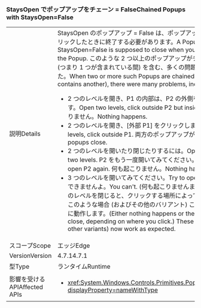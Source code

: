 ### <a name="chained-popups-with-staysopenfalse"></a><span data-ttu-id="cab76-101">StaysOpen でポップアップをチェーン = False</span><span class="sxs-lookup"><span data-stu-id="cab76-101">Chained Popups with StaysOpen=False</span></span>

|   |   |
|---|---|
|<span data-ttu-id="cab76-102">説明</span><span class="sxs-lookup"><span data-stu-id="cab76-102">Details</span></span>|<span data-ttu-id="cab76-103">StaysOpen のポップアップ = False は、ポップアップの外側をクリックしたときに終了する必要があります。</span><span class="sxs-lookup"><span data-stu-id="cab76-103">A Popup with StaysOpen=False is supposed to close when you click outside the Popup.</span></span> <span data-ttu-id="cab76-104">このような 2 つ以上のポップアップがチェーンされた (つまり 1 つが含まれている間) を含む、多くの問題が発生しました。</span><span class="sxs-lookup"><span data-stu-id="cab76-104">When two or more such Popups are chained (i.e. one contains another), there were many problems, including:</span></span><ul><li><span data-ttu-id="cab76-105">2 つのレベルを開き、P1 の内部は、P2 の外側をクリックします。</span><span class="sxs-lookup"><span data-stu-id="cab76-105">Open two levels, click outside P2 but inside P1.</span></span>  <span data-ttu-id="cab76-106">何も起こりません。</span><span class="sxs-lookup"><span data-stu-id="cab76-106">Nothing happens.</span></span></li><li><span data-ttu-id="cab76-107">2 つのレベルを開き、[外部 P1] をクリックします。</span><span class="sxs-lookup"><span data-stu-id="cab76-107">Open two levels, click outside P1.</span></span>  <span data-ttu-id="cab76-108">両方のポップアップが閉じます。</span><span class="sxs-lookup"><span data-stu-id="cab76-108">Both popups close.</span></span></li><li><span data-ttu-id="cab76-109">2 つのレベルを開いたり閉じたりするには。</span><span class="sxs-lookup"><span data-stu-id="cab76-109">Open and close two levels.</span></span>  <span data-ttu-id="cab76-110">P2 をもう一度開いてみてください。</span><span class="sxs-lookup"><span data-stu-id="cab76-110">Then try to open P2 again.</span></span>  <span data-ttu-id="cab76-111">何も起こりません。</span><span class="sxs-lookup"><span data-stu-id="cab76-111">Nothing happens.</span></span></li><li><span data-ttu-id="cab76-112">3 つのレベルを開いてみてください。</span><span class="sxs-lookup"><span data-stu-id="cab76-112">Try to open three levels.</span></span>  <span data-ttu-id="cab76-113">できませんよ。</span><span class="sxs-lookup"><span data-stu-id="cab76-113">You can't.</span></span>  <span data-ttu-id="cab76-114">(何も起こりませんまたは最初の 2 つのレベルを閉じると、クリックする場所によって異なります。)このような場合 (およびその他のバリアント) これで期待どおりに動作します。</span><span class="sxs-lookup"><span data-stu-id="cab76-114">(Either nothing happens or the first two levels close, depending on where you click.) These cases (and other variants) now work as expected.</span></span></li></ul>|
|<span data-ttu-id="cab76-115">スコープ</span><span class="sxs-lookup"><span data-stu-id="cab76-115">Scope</span></span>|<span data-ttu-id="cab76-116">エッジ</span><span class="sxs-lookup"><span data-stu-id="cab76-116">Edge</span></span>|
|<span data-ttu-id="cab76-117">Version</span><span class="sxs-lookup"><span data-stu-id="cab76-117">Version</span></span>|<span data-ttu-id="cab76-118">4.7.1</span><span class="sxs-lookup"><span data-stu-id="cab76-118">4.7.1</span></span>|
|<span data-ttu-id="cab76-119">型</span><span class="sxs-lookup"><span data-stu-id="cab76-119">Type</span></span>|<span data-ttu-id="cab76-120">ランタイム</span><span class="sxs-lookup"><span data-stu-id="cab76-120">Runtime</span></span>|
|<span data-ttu-id="cab76-121">影響を受ける API</span><span class="sxs-lookup"><span data-stu-id="cab76-121">Affected APIs</span></span>|<ul><li><xref:System.Windows.Controls.Primitives.Popup.StaysOpen?displayProperty=nameWithType></li></ul>|

